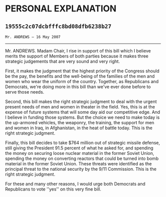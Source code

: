 # PERSONAL EXPLANATION
## `19555c2c07dcbfffc8bd08dfb6238b27`
`Mr. ANDREWS — 16 May 2007`

---


Mr. ANDREWS. Madam Chair, I rise in support of this bill which I 
believe merits the support of Members of both parties because it makes 
three strategic judgements that are very sound and very right.

First, it makes the judgment that the highest priority of the 
Congress should be the pay, the benefits and the well-being of the 
families of the men and women who wear the uniform of the country. 
Together, as Republicans and Democrats, we're doing more in this bill 
than we've ever done before to serve those needs.

Second, this bill makes the right strategic judgment to deal with the 
urgent present needs of men and women in theater in the field. Yes, 
this is at the expense of future systems that will some day aid our 
competitive edge. And I believe in funding those systems. But the 
choice we need to make today is the up-armored vehicles, the weaponry, 
the training, the support for men and women in Iraq, in Afghanistan, in 
the heat of battle today. This is the right strategic judgment.

Finally, this bill decides to take $764 million out of strategic 
missile defense, still giving the President 91.5 percent of what he 
asked for, and spending the money on securing loose nuclear material in 
the former Soviet Union, spending the money on converting reactors that 
could be turned into bomb material in the former Soviet Union. These 
threats were identified as the principal threat to the national 
security by the 9/11 Commission. This is the right strategic judgment.

For these and many other reasons, I would urge both Democrats and 
Republicans to vote ''yes'' on this very fine bill.

